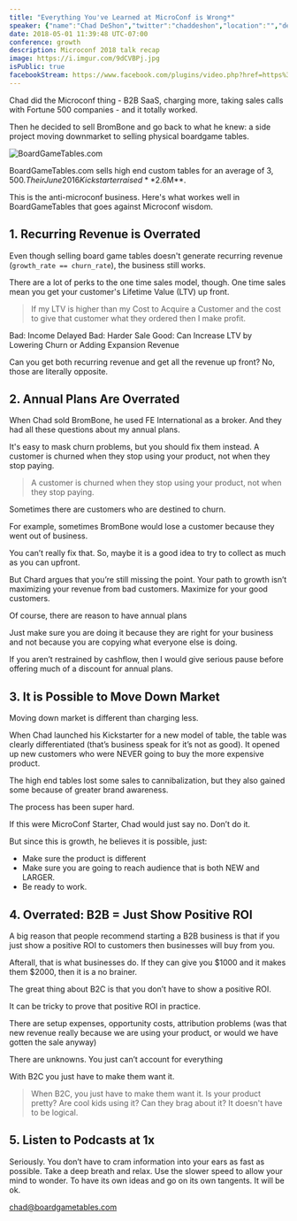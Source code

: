 ```yaml
---
title: "Everything You've Learned at MicroConf is Wrong*"
speaker: {"name":"Chad DeShon","twitter":"chaddeshon","location":"","description":"Software Engineer. Royals Fan. Board gamer. @RoyalsUmp","verified":false,"image":"https://pbs.twimg.com/profile_images/2163792831/bluewaldo.png","website":"http://www.BoardGameTables.com"}
date: 2018-05-01 11:39:48 UTC-07:00
conference: growth
description: Microconf 2018 talk recap
image: https://i.imgur.com/9dCVBPj.jpg
isPublic: true
facebookStream: https://www.facebook.com/plugins/video.php?href=https%3A%2F%2Fwww.facebook.com%2Fteamlanio%2Fvideos%2F1676996419015648%2F&show_text=0&width=560
---
```


Chad did the Microconf thing - B2B SaaS, charging more, taking sales calls with Fortune 500 companies - and it totally worked.

Then he decided to sell BromBone and go back to what he knew: a side project moving downmarket to selling physical boardgame tables.

![BoardGameTables.com](https://i.imgur.com/9dCVBPj.jpg)

BoardGameTables.com sells high end custom tables for an average of $3,500. Their June 2016 Kickstarter raised **$2.6M**.

This is the anti-microconf business. Here's what workes well in BoardGameTables that goes against Microconf wisdom.

## 1. Recurring Revenue is Overrated

Even though selling board game tables doesn't generate recurring revenue (`growth_rate == churn_rate`), the business still works.

There are a lot of perks to the one time sales model, though. One time sales mean you get your customer's Lifetime Value (LTV) up front.

> If my LTV is higher than my Cost to Acquire a Customer and the cost to give that customer what they ordered then I make profit.

Bad: Income Delayed
Bad: Harder Sale
Good: Can Increase LTV by Lowering Churn or Adding Expansion Revenue

Can you get both recurring revenue and get all the revenue up front? No, those are literally opposite.

## 2. Annual Plans Are Overrated

When Chad sold BromBone, he used FE International as a broker. And they had all these questions about my annual plans.

It's easy to mask churn problems, but you should fix them instead. A customer is churned when they stop using your product, not when they stop paying.

> A customer is churned when they stop using your product, not when they stop paying.

Sometimes there are customers who are destined to churn.

For example, sometimes BromBone would lose a customer because they went out of business.

You can’t really fix that. So, maybe it is a good idea to try to collect as much as you can upfront.

But Chard argues that you’re still missing the point. Your path to growth isn’t maximizing your revenue from bad customers. Maximize for your good customers.

Of course, there are reason to have annual plans

Just make sure you are doing it because they are right for your business and not because you are copying what everyone else is doing.

If you aren’t restrained by cashflow, then I would give serious pause before offering much of a discount for annual plans.

## 3. It is Possible to Move Down Market

Moving down market is different than charging less.

When Chad launched his Kickstarter for a new model of table, the table was clearly differentiated (that’s business speak for it’s not as good). It opened up new customers who were NEVER going to buy the more expensive product.

The high end tables lost some sales to cannibalization, but they also gained some because of greater brand awareness.

The process has been super hard.

If this were MicroConf Starter, Chad would just say no. Don’t do it.

But since this is growth, he believes it is possible, just:

* Make sure the product is different
* Make sure you are going to reach audience that is both NEW and LARGER.
* Be ready to work.

## 4. Overrated: B2B = Just Show Positive ROI

A big reason that people recommend starting a B2B business is that if you just show a positive ROI to customers then businesses will buy from you.

Afterall, that is what businesses do. If they can give you $1000 and it makes them $2000, then it is a no brainer.

The great thing about B2C is that you don’t have to show a positive ROI.

It can be tricky to prove that positive ROI in practice.

There are setup expenses, opportunity costs, attribution problems (was that new revenue really because we are using your product, or would we have gotten the sale anyway)

There are unknowns. You just can’t account for everything

With B2C you just have to make them want it.

> When B2C, you just have to make them want it. Is your product pretty? Are cool kids using it? Can they brag about it? It doesn't have to be logical.

## 5. Listen to Podcasts at 1x

Seriously. You don’t have to cram information into your ears as fast as possible. Take a deep breath and relax. Use the slower speed to allow your mind to wonder. To have its own ideas and go on its own tangents. It will be ok.

chad@boardgametables.com
